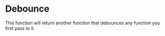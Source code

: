 # Debounce

This function will return another function that debounces any function you first pass to it.
